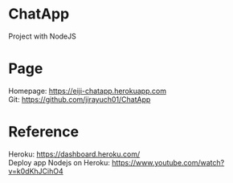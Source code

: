# ChatApp
Project with NodeJS

# Page
Homepage: https://eiji-chatapp.herokuapp.com <br>
Git: https://github.com/jirayuch01/ChatApp   

# Reference
Heroku: https://dashboard.heroku.com/ <br>
Deploy app Nodejs on Heroku: https://www.youtube.com/watch?v=k0dKhJCihO4